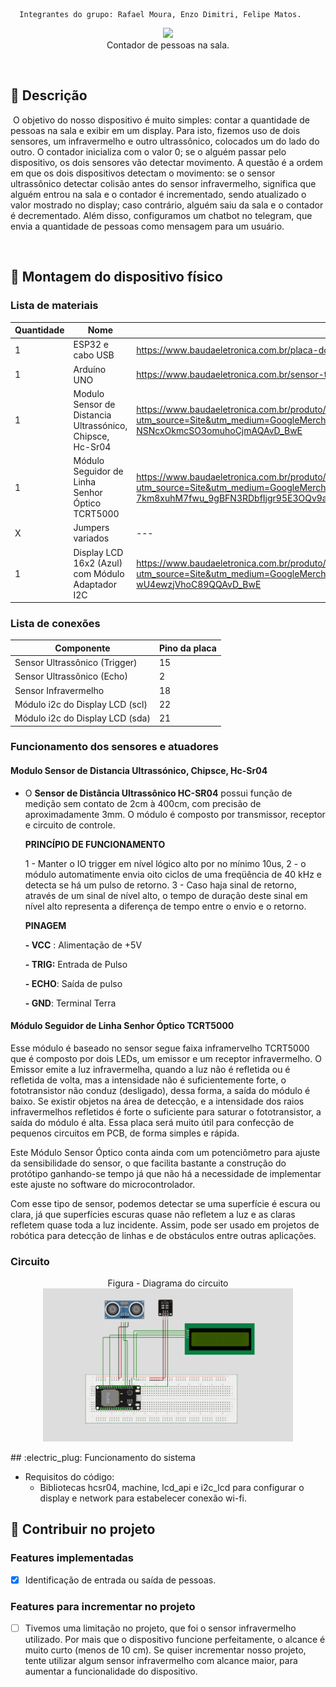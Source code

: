 ``````
  Integrantes do grupo: Rafael Moura, Enzo Dimitri, Felipe Matos.
``````

<p align="center">
  <img src="https://scontent.fcgh23-1.fna.fbcdn.net/v/t1.15752-9/363814254_271743952142386_4616865015457596016_n.jpg?_nc_cat=111&ccb=1-7&_nc_sid=ae9488&_nc_eui2=AeFKLe5YJkj9LOopxq5Pfwnd-DxLAMtyztL4PEsAy3LO0snmpivCbEN3zQ6DR77e3TOVrSyiK2ZvWkP335LHC-Ev&_nc_ohc=4kezA76ySAsAX-emUEu&_nc_ht=scontent.fcgh23-1.fna&oh=03_AdS-dzsYqahoi23WZnPnJcMy4C3FoDYArptsaTNZWRnC2A&oe=64EAA564" width="300" /><br/>
Contador de pessoas na sala.<br/>
</p>

<br/>

## :pushpin: Descrição

​	O objetivo do nosso dispositivo é muito simples: contar a quantidade de pessoas na sala e exibir em um display. Para isto, fizemos uso de dois sensores, um infravermelho e outro ultrassônico, colocados um do lado do outro. O contador inicializa com o valor 0; se o alguém passar pelo dispositivo, os dois sensores vão detectar movimento. A questão é a ordem em que os dois dispositivos detectam o movimento: se o sensor ultrassônico detectar colisão antes do sensor infravermelho, significa que alguém entrou na sala e o contador é incrementado, sendo atualizado o valor mostrado no display; caso contrário, alguém saiu da sala e o contador é decrementado. Além disso, configuramos um chatbot no telegram, que envia a quantidade de pessoas como mensagem para um usuário.

<br/>

## :robot: Montagem do dispositivo físico

### Lista de materiais

| Quantidade | Nome                                                      | Link para referência                                         |
| ---------- | --------------------------------------------------------- | ------------------------------------------------------------ |
| 1          | ESP32 e cabo USB                                          | https://www.baudaeletronica.com.br/placa-doit-esp32-bluetooth-e-wifi.html |
| 1          | Arduíno UNO                                               | https://www.baudaeletronica.com.br/sensor-touch-capacitivo-ttp223b.html |
| 1          | Modulo Sensor de Distancia Ultrassónico, Chipsce, Hc-Sr04 | https://www.baudaeletronica.com.br/produto/sensor-de-distancia-ultrassonico-hc-sr04.html?utm_source=Site&utm_medium=GoogleMerchant&utm_campaign=GoogleMerchant&gclid=CjwKCAjwq4imBhBQEiwA9Nx1BsPHBXTAy0dByCAjPt1ZsFswPwMLqy45P2mwh-NSNcxOkmcSO3omuhoCjmAQAvD_BwE |
| 1          | Módulo Seguidor de Linha Senhor Óptico TCRT5000           | https://www.baudaeletronica.com.br/produto/modulo-seguidor-de-linha-sensor-optico-tcrt5000.html?utm_source=Site&utm_medium=GoogleMerchant&utm_campaign=GoogleMerchant&gclid=CjwKCAjwq4imBhBQEiwA9Nx1Bj1-7km8xuhM7fwu_9gBFN3RDbfIjgr95E3OQv9alaH0rY6zjh_OsRoCF3gQAvD_BwE |
| X          | Jumpers variados                                          | ---                                                          |
| 1          | Display LCD 16x2 (Azul) com Módulo Adaptador I2C          | https://www.baudaeletronica.com.br/produto/display-lcd-16x2-azul-com-modulo-adaptador-i2c.html?utm_source=Site&utm_medium=GoogleMerchant&utm_campaign=GoogleMerchant&gclid=CjwKCAjwq4imBhBQEiwA9Nx1BvZYqkmxKSxrsbKI3cJEgti6o5lCgIu5pdzjSne04MU8-wU4ewzjVhoC89QQAvD_BwE |

### Lista de conexões

| Componente                      | Pino da placa |
| ------------------------------- | ------------- |
| Sensor Ultrassônico (Trigger)   | 15            |
| Sensor Ultrassônico (Echo)      | 2             |
| Sensor Infravermelho            | 18            |
| Módulo i2c do Display LCD (scl) | 22            |
| Módulo i2c do Display LCD (sda) | 21            |


### Funcionamento dos sensores e atuadores

#### Modulo Sensor de Distancia Ultrassónico, Chipsce, Hc-Sr04

- O **Sensor de Distância Ultrassônico HC-SR04** possui função de medição sem contato de 2cm à 400cm, com precisão de aproximadamente 3mm. O módulo é composto por transmissor, receptor e circuito de controle.

  **PRINCÍPIO DE FUNCIONAMENTO**

  1 - Manter o IO trigger em nível lógico alto por no mínimo 10us, 
  2 - o módulo automatimente envia oito ciclos de uma freqüência de 40 kHz  e detecta se há um pulso de retorno.
  3 - Caso haja sinal de retorno, através de um sinal de nível alto, o tempo de duração deste sinal em nível alto representa a diferença de tempo entre o envio e o retorno.

  **PINAGEM**

  **- VCC** : Alimentação de +5V

  **- TRIG:** Entrada de Pulso

  **- ECHO**: Saída de pulso

  **- GND**: Terminal Terra


#### Módulo Seguidor de Linha Senhor Óptico TCRT5000

Esse módulo é baseado no sensor segue faixa inframervelho TCRT5000 que é composto por dois LEDs, um emissor e um receptor infravermelho. O Emissor emite a luz infravermelha, quando a luz não é refletida ou é refletida de volta, mas a intensidade não é suficientemente forte, o fototransistor não conduz (desligado), dessa forma, a saída do módulo é baixo. Se existir objetos na área de detecção, e a intensidade dos raios infravermelhos refletidos é forte o suficiente para saturar o fototransistor, a saída do módulo é alta. Essa placa será muito útil para confecção de pequenos circuitos em PCB, de forma simples e rápida.

Este Módulo Sensor Óptico conta ainda com um potenciômetro para ajuste da sensibilidade do sensor, o que facilita bastante a construção do protótipo ganhando-se tempo já que não há a necessidade de implementar este ajuste no software do microcontrolador.

Com esse tipo de sensor, podemos detectar se uma superfície é escura ou clara, já que superfícies escuras quase não refletem a luz e as claras refletem quase toda a luz incidente. Assim, pode ser usado em projetos de robótica para detecção de linhas e de obstáculos entre outras aplicações.


### Circuito

<p align="center">
Figura - Diagrama do circuito<br/>
  <img src="https://github.com/rafael2051/Projeto-EPS32/blob/master/Images/circuito.png" width="400" /><br/>
</p>
## :electric_plug: Funcionamento do sistema

- Requisitos do código:
  - Bibliotecas hcsr04, machine, lcd_api e i2c_lcd para configurar o display e network para estabelecer conexão wi-fi.


## :busts_in_silhouette: Contribuir no projeto

### Features implementadas

- [x] Identificação de entrada ou saída de pessoas.


### Features para incrementar no projeto

- [ ] Tivemos uma limitação no projeto, que foi o sensor infravermelho utilizado. Por mais que o dispositivo funcione perfeitamente, o alcance é muito curto (menos de 10 cm). Se quiser incrementar nosso projeto, tente utilizar algum sensor infravermelho com alcance maior, para aumentar a funcionalidade do dispositivo.
